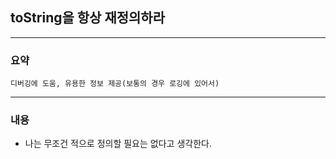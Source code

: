 ## toString을 항상 재정의하라

---

### 요약

`디버깅에 도움, 유용한 정보 제공(보통의 경우 로깅에 있어서)`

---

### 내용

- 나는 무조건 적으로 정의할 필요는 없다고 생각한다.
